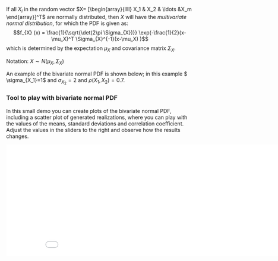 If all $X_i$ in the random vector $X= [\begin{array}{llll} X_1 & X_2 & \ldots &X_m \end{array}]^T$ are normally distributed, then $X$ will have the *multivariate normal distribution*, for which the PDF is given as:
$$f_{X} (x) = \frac{1}{\sqrt{\det(2\pi \Sigma_{X})}} \exp(-\frac{1}{2}(x-\mu_X)^T \Sigma_{X}^{-1}(x-\mu_X) )$$
which is determined by the expectation $\mu_X$ and covariance matrix $\Sigma_X$.

Notation: $X\sim N(\mu_X,\Sigma_X)$

An example of the bivariate normal PDF is shown below; in this example $ \sigma_{X_1}=1$ and $\sigma_{X_2}=2$ and $\rho(X_1,X_2)=0.7$.

### Tool to play with bivariate normal PDF

In this small demo you can create plots of the bivariate normal PDF, including a scatter plot of generated realizations, where you can play with the values of the means, standard deviations and correlation coefficient. Adjust the values in the sliders to the right and observe how the results changes. 

<iframe src="../static/elements/element_2D_Gaussian.html" width="900" height="300" frameborder="0"></iframe>